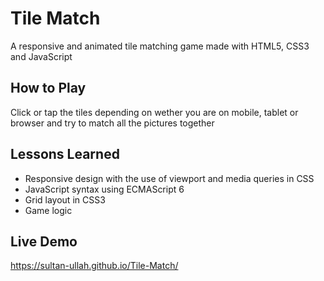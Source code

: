 # Tile Match

A responsive and animated tile matching game made with HTML5, CSS3 and JavaScript

## How to Play

Click or tap the tiles depending on wether you are on mobile, tablet or browser and try to match all the pictures together

## Lessons Learned

- Responsive design with the use of viewport and media queries in CSS
- JavaScript syntax using ECMAScript 6
- Grid layout in CSS3
- Game logic

## Live Demo

https://sultan-ullah.github.io/Tile-Match/
